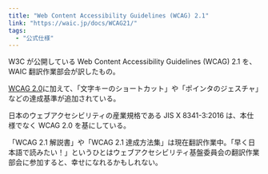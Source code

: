 ```yaml
---
title: "Web Content Accessibility Guidelines (WCAG) 2.1"
link: "https://waic.jp/docs/WCAG21/"
tags:
  - "公式仕様"
---
```


W3C が公開している Web Content Accessibility Guidelines (WCAG) 2.1 を、WAIC 翻訳作業部会が訳したもの。

[WCAG 2.0](https://waic.jp/docs/WCAG20/Overview.html)に加えて、「文字キーのショートカット」や「ポインタのジェスチャ」などの達成基準が追加されている。

日本のウェブアクセシビリティの産業規格である JIS X 8341-3:2016 は、本仕様でなく WCAG 2.0 を基にしている。

「WCAG 2.1 解説書」や「WCAG 2.1 達成方法集」は現在翻訳作業中。「早く日本語で読みたい！」というひとはウェブアクセシビリティ基盤委員会の翻訳作業部会に参加すると、幸せになれるかもしれない。
